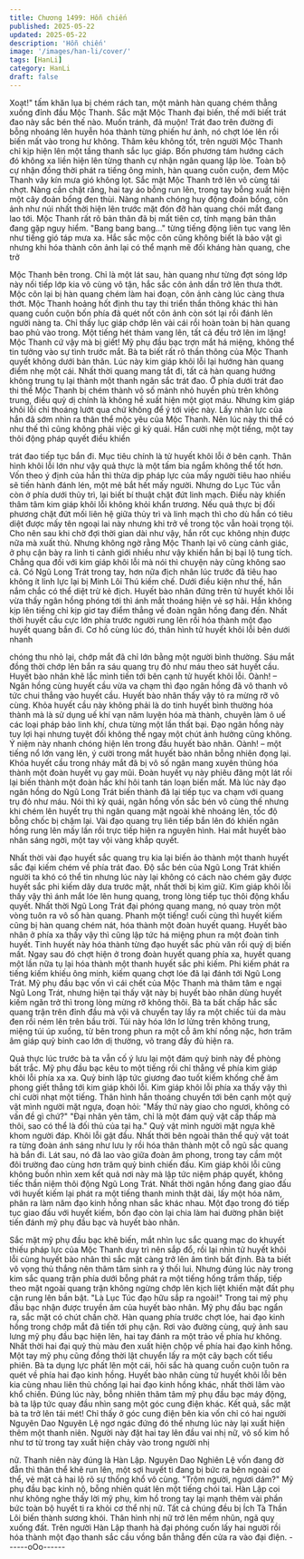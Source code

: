 ```yaml
---
title: Chương 1499: Hỗn chiến
published: 2025-05-22
updated: 2025-05-22
description: 'Hỗn chiến'
image: '/images/han-li/cover/'
tags: [HanLi]
category: HanLi
draft: false
---
```


Xoạt!" tấm khăn lụa bị chém rách tan, một mảnh hàn quang chém
thẳng xuống đỉnh đầu Mộc Thanh.
Sắc mặt Mộc Thanh đại biến, thế mới biết trát đao này sắc bén
thế nào.
Muốn tránh, đã muộn!
Trát đao trên đường đi bỗng nhoáng lên huyễn hóa thành từng
phiến hư ảnh, nó chợt lóe lên rồi biến mất vào trong hư không.
Thâm kêu không tốt, trên người Mộc Thanh chỉ kịp hiện lên một
tầng thanh sắc lục giáp. Bốn phương tám hướng cách đó không
xa liền hiện lên từng thanh cự nhận ngân quang lập lòe.
Toàn bộ cự nhận đồng thời phát ra tiếng ông minh, hàn quang
cuồn cuộn, đem Mộc Thanh vây kín mưa gió không lọt.
Sắc mặt Mộc Thanh trở lên vô cùng tái nhợt. Nàng cắn chặt răng,
hai tay áo bỗng run lên, trong tay bỗng xuất hiện một cây đoản
bổng đen thùi.
Nàng nhanh chóng huy động đoản bổng, côn ảnh như núi nhất
thời hiện lên trước mặt đón đỡ hàn quang chói mắt đang lao tới.
Mộc Thanh rất rõ bản thân đã bị mất tiên cơ, tính mạng bản thân
đang gặp nguy hiểm.
"Bang bang bang…" từng tiếng động liên tục vang lên như tiếng
gió táp mưa xa.
Hắc sắc mộc côn cũng không biết là bảo vật gì nhưng khi hóa
thành côn ảnh lại có thể mạnh mẽ đối kháng hàn quang, che trở

Mộc Thanh bên trong.
Chỉ là một lát sau, hàn quang như từng đợt sóng lớp này nối tiếp
lớp kia vô cùng vô tận, hắc sắc côn ảnh dần trở lên thưa thớt.
Mộc côn lại bị hàn quang chém làm hai đoạn, côn ảnh càng lúc
càng thưa thớt.
Mộc Thanh hoảng hốt định thu tay thi triển thần thông khác thì
hàn quang cuồn cuộn bốn phía đã quét nốt côn ảnh còn sót lại rồi
đánh lên người nàng ta.
Chỉ thấy lục giáp chớp lên vài cái rồi hoàn toàn bị hàn quang bao
phủ vào trong.
Một tiếng hét thảm vang lên, tất cả đều trở lên im lặng!
Mộc Thanh cứ vậy mà bị giết!
Mỹ phụ đầu bạc trợn mắt há miệng, không thể tin tưởng vào sự
tình trước mắt. Bà ta biết rất rõ thần thông của Mộc Thanh quyết
không dưới bản thân.
Lúc này kim giáp khôi lỗi lại hướng hàn quang điểm nhẹ một cái.
Nhất thời quang mang tắt đi, tất cả hàn quang hướng không trung
tụ lại thành một thanh ngân sắc trát đao.
Ở phía dưới trát đao thi thể Mộc Thanh bị chém thành vô số mảnh
nhỏ huyền phù trên không trung, điều quỷ dị chính là không hề
xuất hiện một giọt máu.
Nhưng kim giáp khôi lỗi chỉ thoáng lướt qua chứ không để ý tới
việc này.
Lấy nhãn lực của hắn đã sớm nhìn ra thân thể mộc yêu của Mộc
Thanh. Nên lúc này thi thể có như thế thì cũng không phải việc gì
kỳ quái.
Hắn cười nhẹ một tiếng, một tay thôi động pháp quyết điều khiển

trát đao tiếp tục bắn đi.
Mục tiêu chính là tử huyết khôi lỗi ở bên cạnh.
Thân hình khôi lỗi lớn như vậy quả thực là một tấm bia ngắm
không thể tốt hơn.
Vốn theo ý định của hắn thì thừa dịp pháp lực của mấy người tiêu
hao nhiều sẽ tiến hành đánh lén, một mẻ bắt hết mấy người.
Nhưng do Lục Túc vẫn còn ở phía dưới thủy trì, lại biết bí thuật
chặt đứt linh mạch. Điều này khiến thâm tâm kim giáp khôi lỗi
không khỏi khẩn trương.
Nếu quả thực bị đối phương chặt đứt mối liên hệ giữa thủy trì và
linh mạch thì cho dù hắn có tiêu diệt được mấy tên ngoại lai này
nhưng khi trở về trong tộc vẫn hoài trọng tội.
Cho nên sau khi chờ đợi thời gian dài như vậy, hắn rốt cục không
nhịn được nữa mà xuất thủ.
Nhưng không ngờ rằng Mộc Thanh lại vô cùng cảnh giác, ở phụ
cận bày ra linh ti cảnh giới nhiều như vậy khiến hắn bị bại lộ tung
tích.
Chẳng qua đối với kim giáp khôi lỗi mà nói thì chuyện này cũng
không sao cả.
Có Ngũ Long Trát trong tay, hơn nữa địch nhân lúc trước đã tiêu
hao không ít linh lực lại bị Minh Lôi Thú kiếm chế. Dưới điều kiện
như thế, hắn nắm chắc có thể diệt trừ kẻ địch.
Huyết bào nhân đứng trên tử huyết khôi lỗi vừa thấy ngân hồng
phóng tới thì ánh mắt thoáng hiện vẻ sợ hãi. Hắn không kịp lên
tiếng chỉ kịp giơ tay điểm thẳng về đoàn ngân hồng đang đến.
Nhất thời huyết cầu cực lớn phía trước người rung lên rồi hóa
thành một đạo huyết quang bắn đi.
Cơ hồ cùng lúc đó, thân hình tử huyết khôi lỗi bên dưới nhanh

chóng thu nhỏ lại, chớp mắt đã chỉ lớn bằng một người bình
thường. Sáu mắt đồng thời chớp lên bắn ra sáu quang trụ đỏ như
máu theo sát huyết cầu.
Huyết bào nhân khẽ lắc mình tiến tới bên cạnh tử huyết khôi lỗi.
Oành! – Ngân hồng cùng huyết cầu vừa va chạm thì đạo ngân
hồng đã vô thanh vô tức chui thẳng vào huyết cầu.
Huyết bào nhân thấy vậy tỏ ra mừng rỡ vô cùng.
Khỏa huyết cầu này không phải là do tinh huyết bình thường hóa
thành mà là sử dụng uế khí vạn năm luyện hóa mà thành, chuyên
làm ô uế các loại pháp bảo linh khí, chưa từng một lần thất bại.
Đạo ngân hồng này tuy lợi hại nhưng tuyệt đối không thể ngay
một chút ảnh hưởng cũng không.
Ý niệm này nhanh chóng hiện lên trong đầu huyết bào nhân.
Oành! – một tiếng nổ lớn vang lên, ý cười trong mắt huyết bào
nhân bỗng nhiên đọng lại.
Khỏa huyết cầu trong nháy mắt đã bị vô số ngân mang xuyên
thủng hóa thành một đoàn huyết vụ gay mũi.
Đoàn huyết vụ này phiêu đãng một lát rồi lại biến thành một đoàn
hắc khí hôi tanh tán loạn biến mất.
Mà lúc này đạo ngân hồng do Ngũ Long Trát biến thành đã lại tiếp
tục va chạm với quang trụ đỏ như máu.
Nói thì kỳ quái, ngân hồng vốn sắc bén vô cùng thế nhưng khi
chém lên huyết trụ thì ngân quang mặt ngoài khẽ nhoáng lên, tốc
độ bỗng chốc bị chậm lại.
Vài đạo quang trụ liên tiếp bắn lên đó khiến ngân hồng rung lên
mấy lần rồi trực tiếp hiện ra nguyên hình.
Hai mắt huyết bào nhân sáng ngời, một tay vội vàng khắp quyết.

Nhất thời vài đạo huyết sắc quang trụ kia lại biến ảo thành một
thanh huyết sắc đại kiếm chém về phía trát đao.
Độ sắc bén của Ngũ Long Trát khiến người ta khó có thể tin
nhưng lúc này lại không có cách nào chém gãy được huyết sắc
phi kiếm dây dưa trước mặt, nhất thời bị kìm giữ.
Kim giáp khôi lỗi thấy vậy thì ánh mắt lóe lên hung quang, trong
lòng tiếp tục thôi động khẩu quyết.
Nhất thời Ngũ Long Trát đại phóng quang mang, nó quay tròn một
vòng tuôn ra vô số hàn quang.
Phanh một tiếng! cuối cùng thì huyết kiếm cũng bị hàn quang
chém nát, hóa thành một đoàn huyết quang.
Huyết bào nhân ở phía xa thấy vậy thì cũng lập tức há miệng
phun ra một đoàn tinh huyết.
Tinh huyết này hóa thành từng đạo huyết sắc phù văn rồi quỷ dị
biến mất.
Ngay sau đó chợt hiện ở trong đoàn huyết quang phía xa, huyết
quang một lần nữa tụ lại hóa thành một thanh huyết sắc phi kiếm.
Phi kiếm phát ra tiếng kiếm khiếu ông minh, kiếm quang chợt lóe
đã lại đánh tới Ngũ Long Trát.
Mỹ phụ đầu bạc vốn vì cái chết của Mộc Thanh mà thâm tâm e
ngại Ngũ Long Trát, nhưng hiện tại thấy vật này bị huyết bào nhân
dùng huyết kiếm ngăn trở thì trong lòng mừng rỡ không thôi.
Bà ta bất chấp hắc sắc quang trận trên đỉnh đầu mà vội vã
chuyển tay lấy ra một chiếc túi da màu đen rồi ném lên trên bầu
trời.
Túi này hóa lớn lơ lửng trên không trung, miệng túi úp xuống, từ
bên trong phun ra một cỗ âm khí nồng nặc, hơn trăm âm giáp quỷ
binh cao lớn dị thường, võ trang đầy đủ hiện ra.

Quả thực lúc trước bà ta vẫn cố ý lưu lại một đám quỷ binh này đề
phòng bất trắc.
Mỹ phụ đầu bạc kêu to một tiếng rồi chỉ thẳng về phía kim giáp
khôi lỗi phía xa xa.
Quỷ binh lập tức giương đao tuốt kiếm khống chế âm phong giết
thẳng tới kim giáp khôi lỗi.
Kim giáp khôi lỗi phía xa thấy vậy thì chỉ cười nhạt một tiếng.
Thân hình hắn thoáng chuyển tới bên cạnh một quỷ vật mình
người mặt ngựa, đoạn hỏi:
"Mấy thứ này giao cho ngươi, không có vấn đề gì chứ?"
"Đại nhân yên tâm, chỉ là một đám quỷ vật cấp thấp mà thôi, sao
có thể là đối thủ của tại hạ." Quỷ vật mình người mặt ngựa khẽ
khom người đáp.
Khôi lỗi gật đầu.
Nhất thời bên ngoài thân thể quỷ vật toát ra từng đoàn ánh sáng
như lưu ly rồi hóa thân thành một cỗ ngũ sắc quang hà bắn đi.
Lát sau, nó đã lao vào giữa đoàn âm phong, trong tay cầm một
đôi trường đao cùng hơn trăm quỷ binh chiến đấu.
Kim giáp khôi lỗi cũng không buồn nhìn xem kết quả nơi này mà
lập tức niệm pháp quyết, không tiếc thần niệm thôi động Ngũ
Long Trát.
Nhất thời ngân hồng đang giao đấu với huyết kiếm lại phát ra một
tiếng thanh minh thật dài, lấy một hóa năm, phân ra làm năm đạo
kinh hồng nhan sắc khác nhau.
Một đạo trong đó tiếp tục giao đấu với huyết kiếm, bốn đạo còn lại
chia làm hai đường phân biệt tiến đánh mỹ phụ đầu bạc và huyết
bào nhân.

Sắc mặt mỹ phụ đầu bạc khẽ biến, mắt nhìn lục sắc quang mạc
do khuyết thiếu pháp lực của Mộc Thanh duy trì nên sắp đổ, rồi lại
nhìn tử huyết khôi lỗi cùng huyết bào nhân thì sắc mặt càng trở
lên âm tình bất định.
Bà ta biết vô vọng thủ thắng nên thâm tâm sinh ra ý thối lui.
Nhưng đúng lúc này trong kim sắc quang trận phía dưới bỗng
phát ra một tiếng hống trầm thấp, tiếp theo mặt ngoài quang trận
không ngừng chớp lên kịch liệt khiến mặt đất phụ cận rung lên
bần bật.
"Là Lục Túc đạo hữu sắp ra ngoài!" Trong tai mỹ phụ đầu bạc
nhận được truyền âm của huyết bào nhân.
Mỹ phụ đầu bạc ngẩn ra, sắc mặt có chút chần chờ. Hàn quang
phía trước chợt lóe, hai đạo kinh hồng trong chớp mắt đã tiến tới
phụ cận.
Rơi vào đường cùng, quỷ ảnh sau lưng mỹ phụ đầu bạc hiện lên,
hai tay đánh ra một trảo về phía hư không. Nhất thời hai đại quỷ
thủ màu đen xuất hiện chộp về phía hai đạo kinh hồng.
Một tay mỹ phụ cũng đồng thời lật chuyển lấy ra một cây bạch cốt
tiểu phiên. Bà ta dụng lực phất lên một cái, hôi sắc hà quang cuồn
cuộn tuôn ra quét về phía hai đạo kinh hồng.
Huyết bào nhân cùng tử huyết khôi lỗi bên kia cùng nhau liên thủ
chống lại hai đạo kinh hồng khác, nhất thời lâm vào khổ chiến.
Đúng lúc này, bỗng nhiên thâm tâm mỹ phụ đầu bạc máy động,
bà ta lập tức quay đầu nhìn sang một góc cung điện khác.
Kết quả, sắc mặt bà ta trở lên tái mét!
Chỉ thấy ở góc cung điện bên kia vốn chỉ có hai người Nguyên
Dao Nguyên Lệ ngơ ngác đứng đó thế nhưng lúc này lại xuất hiện
thêm một thanh niên. Người này đặt hai tay lên đầu vai nhị nữ, vô
số kim hồ như tơ từ trong tay xuất hiện chảy vào trong người nhị

nữ.
Thanh niên này đúng là Hàn Lập.
Nguyên Dao Nghiên Lệ vốn đang đờ đẫn thì thân thể khẽ run lên,
một sợi huyết ti đang bị bức ra bên ngoài cơ thể, vẻ mặt cả hai lộ
rõ sự thống khổ vô cùng.
"Trộm người, ngươi dám?" Mỹ phụ đầu bạc kinh nộ, bỗng nhiên
quát lên một tiếng chói tai.
Hàn Lập coi như không nghe thấy lời mỹ phụ, kim hồ trong tay lại
mạnh thêm vài phần bức toàn bộ huyết ti ra khỏi cơ thể nhị nữ.
Tất cả chúng đều bị Ích Tà Thần Lôi biến thành sương khói.
Thân hình nhị nữ trở lên mềm nhũn, ngã quỵ xuống đất.
Trên người Hàn Lập thanh hà đại phóng cuốn lấy hai người rồi
hóa thành một đạo thanh sắc cầu vồng bắn thẳng đến cửa ra vào
đại điện.
------oOo------
